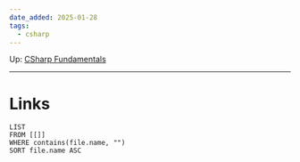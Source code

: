 ```yaml
---
date_added: 2025-01-28
tags:
  - csharp
---
```

Up: [CSharp Fundamentals](CSharp%20Fundamentals.md)
___

# Links
```dataview
LIST
FROM [[]]
WHERE contains(file.name, "")
SORT file.name ASC
```
